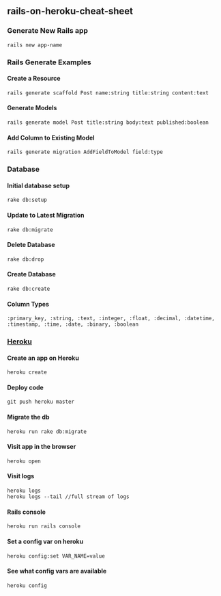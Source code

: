 ## rails-on-heroku-cheat-sheet

### Generate New Rails app
    rails new app-name
    
### Rails Generate Examples
#### Create a Resource
    rails generate scaffold Post name:string title:string content:text
#### Generate Models
    rails generate model Post title:string body:text published:boolean
#### Add Column to Existing Model
    rails generate migration AddFieldToModel field:type
### Database
#### Initial database setup
    rake db:setup
#### Update to Latest Migration
    rake db:migrate
#### Delete Database
    rake db:drop
#### Create Database
    rake db:create
#### Column Types
    :primary_key, :string, :text, :integer, :float, :decimal, :datetime, :timestamp, :time, :date, :binary, :boolean
    
### [Heroku](https://devcenter.heroku.com/articles/getting-started-with-rails5)
#### Create an app on Heroku
    heroku create
#### Deploy code 
    git push heroku master
#### Migrate the db
    heroku run rake db:migrate
#### Visit app in the browser
    heroku open
#### Visit logs
    heroku logs
    heroku logs --tail //full stream of logs
#### Rails console
    heroku run rails console
#### Set a config var on heroku
    heroku config:set VAR_NAME=value
#### See what config vars are available
    heroku config
